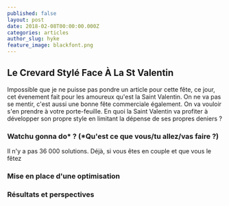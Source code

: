 ```yaml
---
published: false
layout: post
date: 2018-02-08T00:00:00.000Z
categories: articles
author_slug: hyke
feature_image: blackfont.png
---
```

## Le Crevard Stylé Face À La St Valentin

Impossible que je ne puisse pas pondre un article pour cette fête, ce jour, cet évenement fait pour les amoureux qu'est la Saint Valentin. On ne va pas se mentir, c'est aussi une bonne fête commerciale également. On va vouloir s'en prendre à votre porte-feuille. En quoi la Saint Valentin va profiter à développer son propre style en limitant la dépense de ses propres deniers ?

### Watchu gonna do* ? (*Qu'est ce que vous/tu allez/vas faire ?)

Il n'y a pas 36 000 solutions. Déjà, si vous êtes en couple et que vous le fêtez

### Mise en place d'une optimisation

### Résultats et perspectives